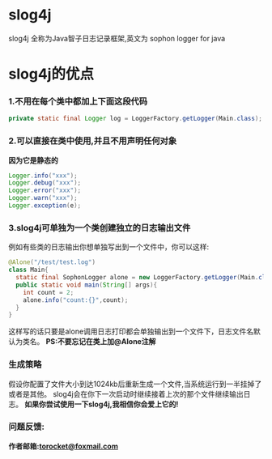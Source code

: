 # slog4j
slog4j 全称为Java智子日志记录框架,英文为 sophon logger for java

# slog4j的优点

### 1.不用在每个类中都加上下面这段代码

```java
private static final Logger log = LoggerFactory.getLogger(Main.class);
```

### 2.可以直接在类中使用,并且不用声明任何对象
**因为它是静态的**
```java
Logger.info("xxx");
Logger.debug("xxx");
Logger.error("xxx");
Logger.warn("xxx");
Logger.exception(e);
```

### 3.slog4j可单独为一个类创建独立的日志输出文件

例如有些类的日志输出你想单独写出到一个文件中，你可以这样:
```java
@Alone("/test/test.log")
class Main{
  static final SophonLogger alone = new LoggerFactory.getLogger(Main.class);
  public static void main(String[] args){
    int count = 2;
    alone.info("count:{}",count);
  }
}
```
这样写的话只要是alone调用日志打印都会单独输出到一个文件下，日志文件名默认为类名。
**PS:不要忘记在类上加@Alone注解**
### 生成策略

假设你配置了文件大小到达1024kb后重新生成一个文件,当系统运行到一半挂掉了或者是其他。
slog4j会在你下一次启动时继续接着上次的那个文件继续输出日志。
**如果你尝试使用一下slog4j,我相信你会爱上它的!**

### 问题反馈:

**作者邮箱:torocket@foxmail.com**

